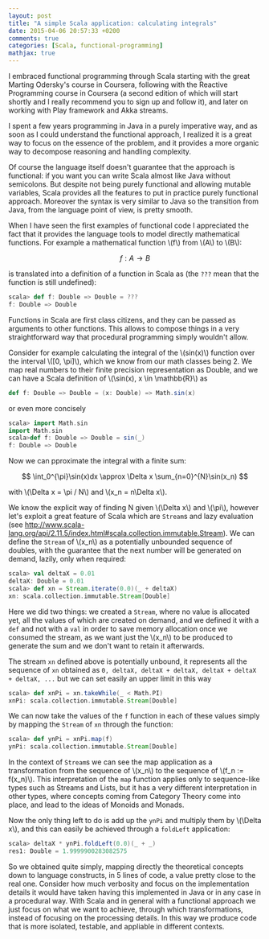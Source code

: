 ```yaml
---
layout: post
title: "A simple Scala application: calculating integrals"
date: 2015-04-06 20:57:33 +0200
comments: true
categories: [Scala, functional-programming]
mathjax: true
---
```


I embraced functional programming through Scala starting with the great Marting Odersky's course in Coursera, following with the Reactive Programming course in Coursera (a second edition of which will start shortly and I really recommend you to sign up and follow it), and later on working with Play framework and Akka streams.

I spent a few years programming in Java in a purely imperative way, and as soon as I could understand the functional approach, I realized it is a great way to focus on the essence of the problem, and it provides a more organic way to decompose reasoning and handling complexity.

Of course the language itself doesn't guarantee that the approach is functional: if you want you can write Scala almost like Java without semicolons. But despite not being purely functional and allowing mutable variables, Scala provides all the features to put in practice purely functional approach. Moreover the syntax is very similar to Java so the transition from Java, from the language point of view, is pretty smooth.

When I have seen the first examples of functional code I appreciated the fact that it provides the language tools to model directly mathematical functions. For example a mathematical function \\(f\\) from \\(A\\) to \\(B\\):

$$ f: A \rightarrow B $$

is translated into a definition of a function in Scala as (the `???` mean that the function is still undefined):

```Scala
scala> def f: Double => Double = ???
f: Double => Double
```

Functions in Scala are first class citizens, and they can be passed as arguments to other functions. This allows to compose things in a very straightforward way that procedural programming simply wouldn't allow.

Consider for example calculating the integral of the \\(sin(x)\\) function over the interval \\([0, \pi]\\), which we know from our math classes being 2. We map real numbers to their finite precision representation as Double, and we can have a Scala definition of \\(\sin(x), x \in \mathbb{R}\\) as

```Scala
def f: Double => Double = (x: Double) => Math.sin(x)
```

or even more concisely

```Scala
scala> import Math.sin
import Math.sin
scala>def f: Double => Double = sin(_)
f: Double => Double
```

Now we can pproximate the integral with a finite sum:

$$ \int_0^{\pi}\sin(x)dx \approx \Delta x \sum_{n=0}^{N}\sin(x_n) $$

with \\(\Delta x = \pi / N\\) and \\(x_n = n\Delta x\\).


We know the explicit way of finding N given \\(\Delta x\\) and \\(\pi\\), however let's exploit a great feature of Scala which are `Stream`s and lazy evaluation (see http://www.scala-lang.org/api/2.11.5/index.html#scala.collection.immutable.Stream).
We can define the `Stream` of \\(x_n\\) as a potentially unbounded sequence of doubles, with the guarantee that the next number will be generated on demand, lazily, only when required:

```Scala
scala> val deltaX = 0.01
deltaX: Double = 0.01
scala> def xn = Stream.iterate(0.0)(_ + deltaX)
xn: scala.collection.immutable.Stream[Double]
```

Here we did two things: we created a `Stream`, where no value is allocated yet, all the  values of which are created on demand, and we defined it with a `def` and not with a `val` in order to save memory allocation once we consumed the stream, as we want just the \\(x_n\\) to be produced to generate the sum and we don't want to retain it afterwards.

The stream `xn` defined above is potentially unbound, it represents all the sequence of `xn` obtained as `0, deltaX, deltaX + deltaX, deltaX + deltaX + deltaX, ...` but we can set easily an upper limit in this way

```Scala
scala> def xnPi = xn.takeWhile(_ < Math.PI)
xnPi: scala.collection.immutable.Stream[Double]
```
We can now take the values of the `f` function in each of these values simply by mapping the `Stream` of `xn` through the function:

```Scala
scala> def ynPi = xnPi.map(f)
ynPi: scala.collection.immutable.Stream[Double]
```

In the context of `Stream`s we can see the map application as a transformation from the sequence of \\(x_n\\) to the sequence of \\(f_n := f(x_n)\\).
This interpretation of the `map` function applies only to sequence-like types such as Streams and Lists, but it has a very different interpretation in other types, where concepts coming from Category Theory come into place, and lead to the ideas of Monoids and Monads.

Now the only thing left to do is add up the `ynPi` and multiply them by \\(\Delta x\\), and this can easily be achieved through a `foldLeft` application:

```Scala
scala> deltaX * ynPi.foldLeft(0.0)(_ + _)
res1: Double = 1.9999900283082575
```

So we obtained quite simply, mapping directly the theoretical concepts down to language constructs, in 5 lines of code, a value pretty close to the real one. Consider how much verbosity and focus on the implementation details it would have taken having this implemented in Java or in any case in a procedural way. With Scala and in general with a functional approach we just focus on what we want to achieve, through which transformations, instead of focusing on the processing details. In this way we produce code that is more isolated, testable, and appliable in different contexts.
